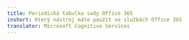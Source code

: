 ```yaml
---
title: Periodická tabulka sady Office 365
inshort: Který nástroj máte použít ve službách Office 365
translator: Microsoft Cognitive Services
---
```





